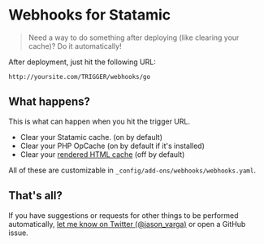 # Webhooks for Statamic
> Need a way to do something after deploying (like clearing your cache)? Do it automatically!

After deployment, just hit the following URL:

    http://yoursite.com/TRIGGER/webhooks/go

## What happens?
This is what can happen when you hit the trigger URL.

* Clear your Statamic cache. (on by default)
* Clear your PHP OpCache (on by default if it's installed)
* Clear your [rendered HTML cache](http://statamic.com/learn/advanced-features/html-caching) (off by default)

All of these are customizable in `_config/add-ons/webhooks/webhooks.yaml`.

## That's all?
If you have suggestions or requests for other things to be performed automatically, [let me know on Twitter (@jason_varga)](https://twitter.com/jason_varga) or open a GitHub issue.